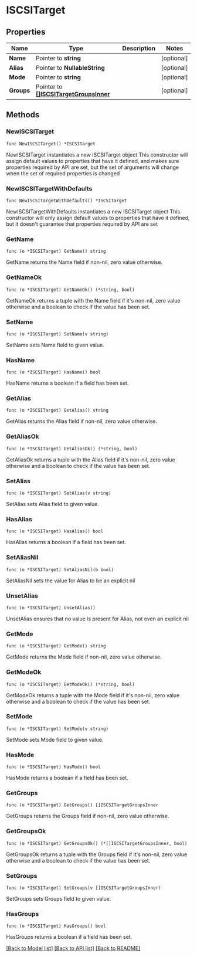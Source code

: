 # ISCSITarget

## Properties

Name | Type | Description | Notes
------------ | ------------- | ------------- | -------------
**Name** | Pointer to **string** |  | [optional] 
**Alias** | Pointer to **NullableString** |  | [optional] 
**Mode** | Pointer to **string** |  | [optional] 
**Groups** | Pointer to [**[]ISCSITargetGroupsInner**](ISCSITargetGroupsInner.md) |  | [optional] 

## Methods

### NewISCSITarget

`func NewISCSITarget() *ISCSITarget`

NewISCSITarget instantiates a new ISCSITarget object
This constructor will assign default values to properties that have it defined,
and makes sure properties required by API are set, but the set of arguments
will change when the set of required properties is changed

### NewISCSITargetWithDefaults

`func NewISCSITargetWithDefaults() *ISCSITarget`

NewISCSITargetWithDefaults instantiates a new ISCSITarget object
This constructor will only assign default values to properties that have it defined,
but it doesn't guarantee that properties required by API are set

### GetName

`func (o *ISCSITarget) GetName() string`

GetName returns the Name field if non-nil, zero value otherwise.

### GetNameOk

`func (o *ISCSITarget) GetNameOk() (*string, bool)`

GetNameOk returns a tuple with the Name field if it's non-nil, zero value otherwise
and a boolean to check if the value has been set.

### SetName

`func (o *ISCSITarget) SetName(v string)`

SetName sets Name field to given value.

### HasName

`func (o *ISCSITarget) HasName() bool`

HasName returns a boolean if a field has been set.

### GetAlias

`func (o *ISCSITarget) GetAlias() string`

GetAlias returns the Alias field if non-nil, zero value otherwise.

### GetAliasOk

`func (o *ISCSITarget) GetAliasOk() (*string, bool)`

GetAliasOk returns a tuple with the Alias field if it's non-nil, zero value otherwise
and a boolean to check if the value has been set.

### SetAlias

`func (o *ISCSITarget) SetAlias(v string)`

SetAlias sets Alias field to given value.

### HasAlias

`func (o *ISCSITarget) HasAlias() bool`

HasAlias returns a boolean if a field has been set.

### SetAliasNil

`func (o *ISCSITarget) SetAliasNil(b bool)`

 SetAliasNil sets the value for Alias to be an explicit nil

### UnsetAlias
`func (o *ISCSITarget) UnsetAlias()`

UnsetAlias ensures that no value is present for Alias, not even an explicit nil
### GetMode

`func (o *ISCSITarget) GetMode() string`

GetMode returns the Mode field if non-nil, zero value otherwise.

### GetModeOk

`func (o *ISCSITarget) GetModeOk() (*string, bool)`

GetModeOk returns a tuple with the Mode field if it's non-nil, zero value otherwise
and a boolean to check if the value has been set.

### SetMode

`func (o *ISCSITarget) SetMode(v string)`

SetMode sets Mode field to given value.

### HasMode

`func (o *ISCSITarget) HasMode() bool`

HasMode returns a boolean if a field has been set.

### GetGroups

`func (o *ISCSITarget) GetGroups() []ISCSITargetGroupsInner`

GetGroups returns the Groups field if non-nil, zero value otherwise.

### GetGroupsOk

`func (o *ISCSITarget) GetGroupsOk() (*[]ISCSITargetGroupsInner, bool)`

GetGroupsOk returns a tuple with the Groups field if it's non-nil, zero value otherwise
and a boolean to check if the value has been set.

### SetGroups

`func (o *ISCSITarget) SetGroups(v []ISCSITargetGroupsInner)`

SetGroups sets Groups field to given value.

### HasGroups

`func (o *ISCSITarget) HasGroups() bool`

HasGroups returns a boolean if a field has been set.


[[Back to Model list]](../README.md#documentation-for-models) [[Back to API list]](../README.md#documentation-for-api-endpoints) [[Back to README]](../README.md)


